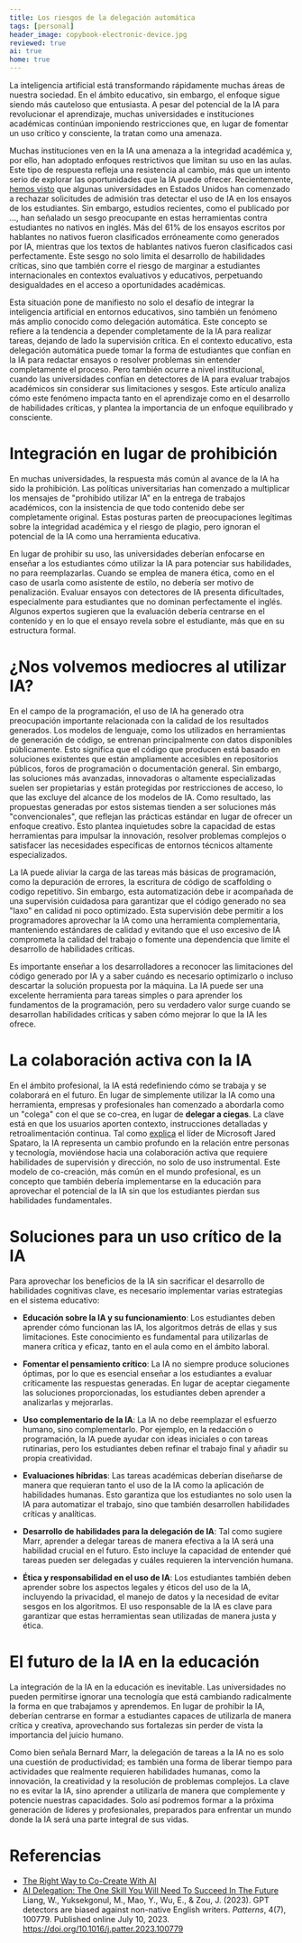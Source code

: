 ```yaml
---
title: Los riesgos de la delegación automática
tags: [personal]
header_image: copybook-electronic-device.jpg
reviewed: true
ai: true
home: true
---
```

La inteligencia artificial está transformando rápidamente muchas áreas de nuestra sociedad. En el ámbito educativo, sin embargo, el enfoque sigue siendo más cauteloso que entusiasta. A pesar del potencial de la IA para revolucionar el aprendizaje, muchas universidades e instituciones académicas continúan imponiendo restricciones que, en lugar de fomentar un uso crítico y consciente, la tratan como una amenaza.

Muchas instituciones ven en la IA una amenaza a la integridad académica y, por ello, han adoptado enfoques restrictivos que limitan su uso en las aulas. Este tipo de respuesta refleja una resistencia al cambio, más que un intento serio de explorar las oportunidades que la IA puede ofrecer. Recientemente, [hemos visto](https://www.linkedin.com/posts/nirmalthacker_shocked-to-see-universities-in-usa-handing-activity-7254707298755854336-rbt2?utm_source=share&utm_medium=member_desktop) que algunas universidades en Estados Unidos han comenzado a rechazar solicitudes de admisión tras detectar el uso de IA en los ensayos de los estudiantes. Sin embargo, estudios recientes, como el publicado por ..., han señalado un sesgo preocupante en estas herramientas contra estudiantes no nativos en inglés. Más del 61% de los ensayos escritos por hablantes no nativos fueron clasificados erróneamente como generados por IA, mientras que los textos de hablantes nativos fueron clasificados casi perfectamente. Este sesgo no solo limita el desarrollo de habilidades críticas, sino que también corre el riesgo de marginar a estudiantes internacionales en contextos evaluativos y educativos, perpetuando desigualdades en el acceso a oportunidades académicas.

Esta situación pone de manifiesto no solo el desafío de integrar la inteligencia artificial en entornos educativos, sino también un fenómeno más amplio conocido como delegación automática. Este concepto se refiere a la tendencia a depender completamente de la IA para realizar tareas, dejando de lado la supervisión crítica. En el contexto educativo, esta delegación automática puede tomar la forma de estudiantes que confían en la IA para redactar ensayos o resolver problemas sin entender completamente el proceso. Pero también ocurre a nivel institucional, cuando las universidades confían en detectores de IA para evaluar trabajos académicos sin considerar sus limitaciones y sesgos. Este artículo analiza cómo este fenómeno impacta tanto en el aprendizaje como en el desarrollo de habilidades críticas, y plantea la importancia de un enfoque equilibrado y consciente.

# Integración en lugar de prohibición
En muchas universidades, la respuesta más común al avance de la IA ha sido la prohibición. Las políticas universitarias han comenzado a multiplicar los mensajes de "prohibido utilizar IA" en la entrega de trabajos académicos, con la insistencia de que todo contenido debe ser completamente original. Estas posturas parten de preocupaciones legítimas sobre la integridad académica y el riesgo de plagio, pero ignoran el potencial de la IA como una herramienta educativa.

En lugar de prohibir su uso, las universidades deberían enfocarse en enseñar a los estudiantes cómo utilizar la IA para potenciar sus habilidades, no para reemplazarlas. Cuando se emplea de manera ética, como en el caso de usarla como asistente de estilo, no debería ser motivo de penalización. Evaluar ensayos con detectores de IA presenta dificultades, especialmente para estudiantes que no dominan perfectamente el inglés. Algunos expertos sugieren que la evaluación debería centrarse en el contenido y en lo que el ensayo revela sobre el estudiante, más que en su estructura formal.

# ¿Nos volvemos mediocres al utilizar IA?
En el campo de la programación, el uso de IA ha generado otra preocupación importante relacionada con la calidad de los resultados generados. Los modelos de lenguaje, como los utilizados en herramientas de generación de código, se entrenan principalmente con datos disponibles públicamente. Esto significa que el código que producen está basado en soluciones existentes que están ampliamente accesibles en repositorios públicos, foros de programación o documentación general. Sin embargo, las soluciones más avanzadas, innovadoras o altamente especializadas suelen ser propietarias y están protegidas por restricciones de acceso, lo que las excluye del alcance de los modelos de IA. Como resultado, las propuestas generadas por estos sistemas tienden a ser soluciones más "convencionales", que reflejan las prácticas estándar en lugar de ofrecer un enfoque creativo. Esto plantea inquietudes sobre la capacidad de estas herramientas para impulsar la innovación, resolver problemas complejos o satisfacer las necesidades específicas de entornos técnicos altamente especializados.

La IA puede aliviar la carga de las tareas más básicas de programación, como la depuración de errores, la escritura de código de scaffolding o codigo repetitivo. Sin embargo, esta automatización debe ir acompañada de una supervisión cuidadosa para garantizar que el código generado no sea "laxo" en calidad ni poco optimizado. Esta supervisión debe permitir a los programadores aprovechar la IA como una herramienta complementaria, manteniendo estándares de calidad y evitando que el uso excesivo de IA comprometa la calidad del trabajo o fomente una dependencia que limite el desarrollo de habilidades críticas.

Es importante enseñar a los desarrolladores a reconocer las limitaciones del código generado por IA y a saber cuándo es necesario optimizarlo o incluso descartar la solución propuesta por la máquina. La IA puede ser una excelente herramienta para tareas simples o para aprender los fundamentos de la programación, pero su verdadero valor surge cuando se desarrollan habilidades críticas y saben cómo mejorar lo que la IA les ofrece.

# La colaboración activa con la IA
En el ámbito profesional, la IA está redefiniendo cómo se trabaja y se colaborará en el futuro. En lugar de simplemente utilizar la IA como una herramienta, empresas y profesionales han comenzado a abordarla como un "colega" con el que se co-crea, en lugar de **delegar a ciegas**. La clave está en que los usuarios aporten contexto, instrucciones detalladas y retroalimentación continua. Tal como [explica](https://www.microsoft.com/en-us/worklab/work-with-ai-like-its-a-colleague-not-a-calculator) el líder de Microsoft Jared Spataro, la IA representa un cambio profundo en la relación entre personas y tecnología, moviéndose hacia una colaboración activa que requiere habilidades de supervisión y dirección, no solo de uso instrumental. Este modelo de co-creación, más común en el mundo profesional, es un concepto que también debería implementarse en la educación para aprovechar el potencial de la IA sin que los estudiantes pierdan sus habilidades fundamentales. 

# Soluciones para un uso crítico de la IA
Para aprovechar los beneficios de la IA sin sacrificar el desarrollo de habilidades cognitivas clave, es necesario implementar varias estrategias en el sistema educativo:

- **Educación sobre la IA y su funcionamiento**: Los estudiantes deben aprender cómo funcionan las IA, los algoritmos detrás de ellas y sus limitaciones. Este conocimiento es fundamental para utilizarlas de manera crítica y eficaz, tanto en el aula como en el ámbito laboral.

- **Fomentar el pensamiento crítico**: La IA no siempre produce soluciones óptimas, por lo que es esencial enseñar a los estudiantes a evaluar críticamente las respuestas generadas. En lugar de aceptar ciegamente las soluciones proporcionadas, los estudiantes deben aprender a analizarlas y mejorarlas.

- **Uso complementario de la IA**: La IA no debe reemplazar el esfuerzo humano, sino complementarlo. Por ejemplo, en la redacción o programación, la IA puede ayudar con ideas iniciales o con tareas rutinarias, pero los estudiantes deben refinar el trabajo final y añadir su propia creatividad.

- **Evaluaciones híbridas**: Las tareas académicas deberían diseñarse de manera que requieran tanto el uso de la IA como la aplicación de habilidades humanas. Esto garantiza que los estudiantes no solo usen la IA para automatizar el trabajo, sino que también desarrollen habilidades críticas y analíticas.

- **Desarrollo de habilidades para la delegación de IA**: Tal como sugiere Marr, aprender a delegar tareas de manera efectiva a la IA será una habilidad crucial en el futuro. Esto incluye la capacidad de entender qué tareas pueden ser delegadas y cuáles requieren la intervención humana.

- **Ética y responsabilidad en el uso de IA**: Los estudiantes también deben aprender sobre los aspectos legales y éticos del uso de la IA, incluyendo la privacidad, el manejo de datos y la necesidad de evitar sesgos en los algoritmos. El uso responsable de la IA es clave para garantizar que estas herramientas sean utilizadas de manera justa y ética.

# El futuro de la IA en la educación
La integración de la IA en la educación es inevitable. Las universidades no pueden permitirse ignorar una tecnología que está cambiando radicalmente la forma en que trabajamos y aprendemos. En lugar de prohibir la IA, deberían centrarse en formar a estudiantes capaces de utilizarla de manera crítica y creativa, aprovechando sus fortalezas sin perder de vista la importancia del juicio humano.

Como bien señala Bernard Marr, la delegación de tareas a la IA no es solo una cuestión de productividad; es también una forma de liberar tiempo para actividades que realmente requieren habilidades humanas, como la innovación, la creatividad y la resolución de problemas complejos. La clave no es evitar la IA, sino aprender a utilizarla de manera que complemente y potencie nuestras capacidades. Solo así podremos formar a la próxima generación de líderes y profesionales, preparados para enfrentar un mundo donde la IA será una parte integral de sus vidas.

# Referencias
- [The Right Way to Co-Create With AI](https://www.microsoft.com/en-us/worklab/work-with-ai-like-its-a-colleague-not-a-calculator)
- [AI Delegation: The One Skill You Will Need To Succeed In The Future](https://www.forbes.com/sites/bernardmarr/2023/06/19/ai-delegation-the-one-skill-you-will-need-to-succeed-in-the-future/)
Liang, W., Yuksekgonul, M., Mao, Y., Wu, E., & Zou, J. (2023). GPT detectors are biased against non-native English writers. *Patterns*, 4(7), 100779. Published online July 10, 2023. https://doi.org/10.1016/j.patter.2023.100779